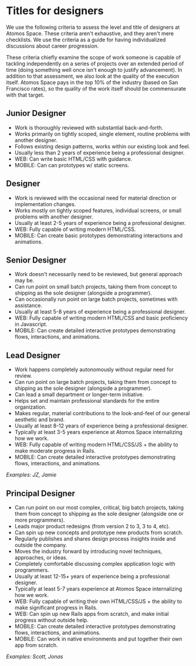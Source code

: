 # Titles for designers

We use the following criteria to assess the level and title of designers at Atomos Space. These criteria aren't exhaustive, and they aren't mere checklists. We use the criteria as a guide for having individualized discussions about career progression.

These criteria chiefly examine the scope of work someone is capable of tackling independently on a series of projects over an extended period of time (doing something well once isn't enough to justify advancement). In addition to that assessment, we also look at the quality of the execution itself. Atomos Space pays in the top 10% of the industry (based on San Francisco rates), so the quality of the work itself should be commensurate with that target.

## Junior Designer
* Work is thoroughly reviewed with substantial back-and-forth.
* Works primarily on tightly scoped, single element, routine problems with another designer.
* Follows existing design patterns, works within our existing look and feel.
* Usually less than 2 years of experience being a professional designer.
* WEB: Can write basic HTML/CSS with guidance.
* MOBILE: Can can prototypes w/ static screens.

## Designer
* Work is reviewed with the occasional need for material direction or implementation changes.
* Works mostly on tightly scoped features, individual screens, or small problems with another designer.
* Usually at least 2-5 years of experience being a professional designer.
* WEB: Fully capable of writing modern HTML/CSS.
* MOBILE: Can create basic prototypes demonstrating interactions and animations.

## Senior Designer
* Work doesn't necessarily need to be reviewed, but general approach may be.
* Can run point on small batch projects, taking them from concept to shipping as the sole designer (alongside a programmer).
* Can occasionally run point on large batch projects, sometimes with assistance.
* Usually at least 5-8 years of experience being a professional designer.
* WEB: Fully capable of writing modern HTML/CSS and basic proficiency in Javascript.
* MOBILE: Can create detailed interactive prototypes demonstrating flows, interactions, and animations.

## Lead Designer
* Work happens completely autonomously without regular need for review.
* Can run point on large batch projects, taking them from concept to shipping as the sole designer (alongside a programmer).
* Can lead a small department or longer-term initiative.
* Helps set and maintain professional standards for the entire organization.
* Makes regular, material contributions to the look-and-feel of our general aesthetic and brand.
* Usually at least 8-12 years of experience being a professional designer.
* Typically at least 3-5 years experience at Atomos Space internalizing how we work.
* WEB: Fully capable of writing modern HTML/CSS/JS + the ability to make moderate progress in Rails.
* MOBILE: Can create detailed interactive prototypes demonstrating flows, interactions, and animations.

_Examples: JZ, Jamie_

## Principal Designer
* Can run point on our most complex, critical, big batch projects, taking them from concept to shipping as the sole designer (alongside one or more programmers).
* Leads major product redesigns (from version 2 to 3, 3 to 4, etc).
* Can spin up new concepts and prototype new products from scratch.
* Regularly publishes and shares design process insights inside and outside the company.
* Moves the industry forward by introducing novel techniques, approaches, or ideas.
* Completely comfortable discussing complex application logic with programmers.
* Usually at least 12-15+ years of experience being a professional designer.
* Typically at least 5-7 years experience at Atomos Space internalizing how we work.
* WEB: Fully capable of writing their own HTML/CSS/JS + the ability to make significant progress in Rails.
* WEB: Can spin up new Rails apps from scratch, and make initial progress without outside help.
* MOBILE: Can create detailed interactive prototypes demonstrating flows, interactions, and animations.
* MOBILE: Can work in native environments and put together their own app from scratch.

_Examples: Scott, Jonas_
